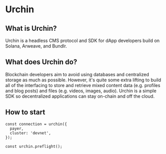 # Urchin

## What is Urchin?
Urchin is a headless CMS protocol and SDK for dApp developers build on Solana, Arweave, and Bundlr.

## What does Urchin do?
Blockchain developers aim to avoid using databases and centralized storage as much as possible. However, it's quite some extra lifting to build all of the interfacing to store and retrieve mixed content data (e.g. profiles and blog posts) and files (e.g. videos, images, audio). Urchin is a simple SDK so decentralized applications can stay on-chain and off the cloud.

## How to start
```
const connection = urchin({
  payer,
  cluster: 'devnet',
});

const urchin.preflight();
```